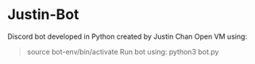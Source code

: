 # Justin-Bot
Discord bot developed in Python created by Justin Chan
Open VM using:
>source bot-env/bin/activate
Run bot using:
>python3 bot.py